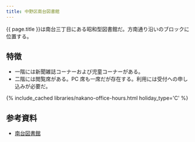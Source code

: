 ```yaml
---
title: 中野区南台図書館
---
```


{{ page.title }}は南台三丁目にある昭和型図書館だ。方南通り沿いのブロックに位置する。

## 特徴

* 一階には新聞雑誌コーナーおよび児童コーナーがある。
* 二階には閲覧席がある。PC 席も一席だが存在する。利用には受付への申し込みが必要だ。

{% include_cached libraries/nakano-office-hours.html holiday_type='C' %}

## 参考資料

* [南台図書館](https://www3.city.tokyo-nakano.lg.jp/TOSHO/introduction/KAN04.html)
